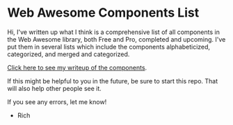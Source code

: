 # Web Awesome Components List

Hi,
 I've written up what I think is a comprehensive list of all components in the Web Awesome library, both Free and Pro, completed and upcoming. I've put them in several lists which include the components alphabeticized, categorized, and merged and categorized.

[Click here to see my writeup of the components](https://github.com/RichLewis007/Web-Awesome-Components-List/blob/main/Web%20Awesome%20Components%20List.md).

If this might be helpful to you in the future, be sure to start this repo. That will also help other people see it.

If you see any errors, let me know!
- Rich
